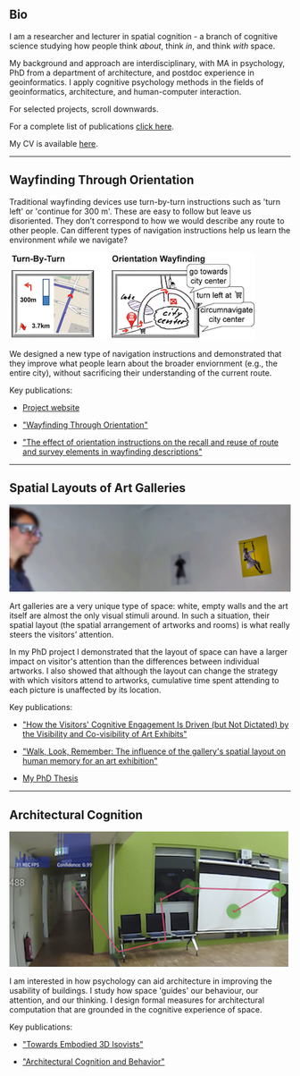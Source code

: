 ## Bio

I am a researcher and lecturer in spatial cognition - a branch of cognitive science studying how people think *about*, think *in*, and think *with* space.

My background and approach are interdisciplinary, with MA in psychology, PhD from a department of architecture, and postdoc experience in geoinformatics. I apply cognitive psychology methods in the fields of geoinformatics, architecture, and human-computer interaction.

For selected projects, scroll downwards. 

For a complete list of publications [click here](). 

My CV is available [here](/pdfs/cv.pdf).

---

## Wayfinding Through Orientation

Traditional wayfinding devices use turn-by-turn instructions such as 'turn left' or 'continue for 300 m'. These are easy to follow but leave us disoriented. They don’t correspond to how we would describe any route to other people. Can different types of navigation instructions help us learn the environment *while* we navigate?

![WayTO Project](/images/wayto.png)

We designed a new type of navigation instructions and demonstrated that they improve what people learn about the broader enviornment (e.g., the entire city), without sacrificing their understanding of the current route.

Key publications:

* [Project website](https://www.uni-muenster.de/Geoinformatics/en/WayTO/index.html)

* ["Wayfinding Through Orientation"]()

* ["The effect of orientation instructions on the recall and reuse of route and survey elements in wayfinding descriptions"]()

---

## Spatial Layouts of Art Galleries
![Art Galleries PhD Project](/images/artgalleries.jpg)

Art galleries are a very unique type of space: white, empty walls and the art itself are almost the only visual stimuli around. In such a situation, their spatial layout (the spatial arrangement of artworks and rooms) is what really steers the visitors’ attention.

In my PhD project I demonstrated that the layout of space can have a larger impact on visitor's attention than the differences between individual artworks. I also showed that although the layout can change the strategy with which visitors attend to artworks, cumulative time spent attending to each picture is unaffected by its location.

Key publications:

* ["How the Visitors' Cognitive Engagement Is Driven (but Not Dictated) by the Visibility and Co-visibility of Art Exhibits"]()

* ["Walk, Look, Remember: The influence of the gallery's spatial layout on human memory for an art exhibition"]()

* [My PhD Thesis]()

---

## Architectural Cognition
![Architectural Cognition](/images/arch.jpg)

I am interested in how psychology can aid architecture in improving the usability of buildings. I study how space 'guides' our behaviour, our attention, and our thinking. I design formal measures for architectural computation that are grounded in the cognitive experience of space.

Key publications:

* ["Towards Embodied 3D Isovists"]()

* ["Architectural Cognition and Behavior"]()
